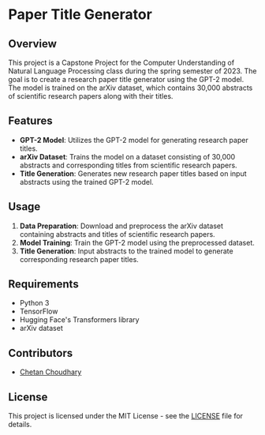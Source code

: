 # Paper Title Generator

## Overview
This project is a Capstone Project for the Computer Understanding of Natural Language Processing class during the spring semester of 2023. The goal is to create a research paper title generator using the GPT-2 model. The model is trained on the arXiv dataset, which contains 30,000 abstracts of scientific research papers along with their titles.

## Features
- **GPT-2 Model**: Utilizes the GPT-2 model for generating research paper titles.
- **arXiv Dataset**: Trains the model on a dataset consisting of 30,000 abstracts and corresponding titles from scientific research papers.
- **Title Generation**: Generates new research paper titles based on input abstracts using the trained GPT-2 model.

## Usage
1. **Data Preparation**: Download and preprocess the arXiv dataset containing abstracts and titles of scientific research papers.
2. **Model Training**: Train the GPT-2 model using the preprocessed dataset.
3. **Title Generation**: Input abstracts to the trained model to generate corresponding research paper titles.

## Requirements
- Python 3
- TensorFlow
- Hugging Face's Transformers library
- arXiv dataset

## Contributors
- [Chetan Choudhary](https://github.com/chetan-codes)

## License
This project is licensed under the MIT License - see the [LICENSE](LICENSE) file for details.
